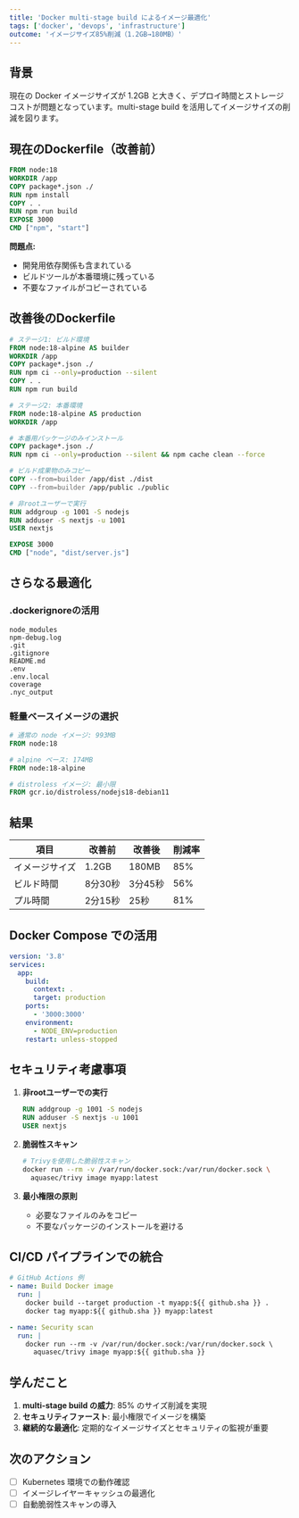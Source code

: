 ```yaml
---
title: 'Docker multi-stage build によるイメージ最適化'
tags: ['docker', 'devops', 'infrastructure']
outcome: 'イメージサイズ85%削減（1.2GB→180MB）'
---
```


## 背景

現在の Docker イメージサイズが 1.2GB と大きく、デプロイ時間とストレージコストが問題となっています。multi-stage build を活用してイメージサイズの削減を図ります。

## 現在のDockerfile（改善前）

```dockerfile
FROM node:18
WORKDIR /app
COPY package*.json ./
RUN npm install
COPY . .
RUN npm run build
EXPOSE 3000
CMD ["npm", "start"]
```

**問題点:**

- 開発用依存関係も含まれている
- ビルドツールが本番環境に残っている
- 不要なファイルがコピーされている

## 改善後のDockerfile

```dockerfile
# ステージ1: ビルド環境
FROM node:18-alpine AS builder
WORKDIR /app
COPY package*.json ./
RUN npm ci --only=production --silent
COPY . .
RUN npm run build

# ステージ2: 本番環境
FROM node:18-alpine AS production
WORKDIR /app

# 本番用パッケージのみインストール
COPY package*.json ./
RUN npm ci --only=production --silent && npm cache clean --force

# ビルド成果物のみコピー
COPY --from=builder /app/dist ./dist
COPY --from=builder /app/public ./public

# 非rootユーザーで実行
RUN addgroup -g 1001 -S nodejs
RUN adduser -S nextjs -u 1001
USER nextjs

EXPOSE 3000
CMD ["node", "dist/server.js"]
```

## さらなる最適化

### .dockerignoreの活用

```dockerignore
node_modules
npm-debug.log
.git
.gitignore
README.md
.env
.env.local
coverage
.nyc_output
```

### 軽量ベースイメージの選択

```dockerfile
# 通常の node イメージ: 993MB
FROM node:18

# alpine ベース: 174MB
FROM node:18-alpine

# distroless イメージ: 最小限
FROM gcr.io/distroless/nodejs18-debian11
```

## 結果

| 項目           | 改善前  | 改善後  | 削減率 |
| -------------- | ------- | ------- | ------ |
| イメージサイズ | 1.2GB   | 180MB   | 85%    |
| ビルド時間     | 8分30秒 | 3分45秒 | 56%    |
| プル時間       | 2分15秒 | 25秒    | 81%    |

## Docker Compose での活用

```yaml
version: '3.8'
services:
  app:
    build:
      context: .
      target: production
    ports:
      - '3000:3000'
    environment:
      - NODE_ENV=production
    restart: unless-stopped
```

## セキュリティ考慮事項

1. **非rootユーザーでの実行**

   ```dockerfile
   RUN addgroup -g 1001 -S nodejs
   RUN adduser -S nextjs -u 1001
   USER nextjs
   ```

2. **脆弱性スキャン**

   ```bash
   # Trivyを使用した脆弱性スキャン
   docker run --rm -v /var/run/docker.sock:/var/run/docker.sock \
     aquasec/trivy image myapp:latest
   ```

3. **最小権限の原則**
   - 必要なファイルのみをコピー
   - 不要なパッケージのインストールを避ける

## CI/CD パイプラインでの統合

```yaml
# GitHub Actions 例
- name: Build Docker image
  run: |
    docker build --target production -t myapp:${{ github.sha }} .
    docker tag myapp:${{ github.sha }} myapp:latest

- name: Security scan
  run: |
    docker run --rm -v /var/run/docker.sock:/var/run/docker.sock \
      aquasec/trivy image myapp:${{ github.sha }}
```

## 学んだこと

1. **multi-stage build の威力**: 85% のサイズ削減を実現
2. **セキュリティファースト**: 最小権限でイメージを構築
3. **継続的な最適化**: 定期的なイメージサイズとセキュリティの監視が重要

## 次のアクション

- [ ] Kubernetes 環境での動作確認
- [ ] イメージレイヤーキャッシュの最適化
- [ ] 自動脆弱性スキャンの導入
